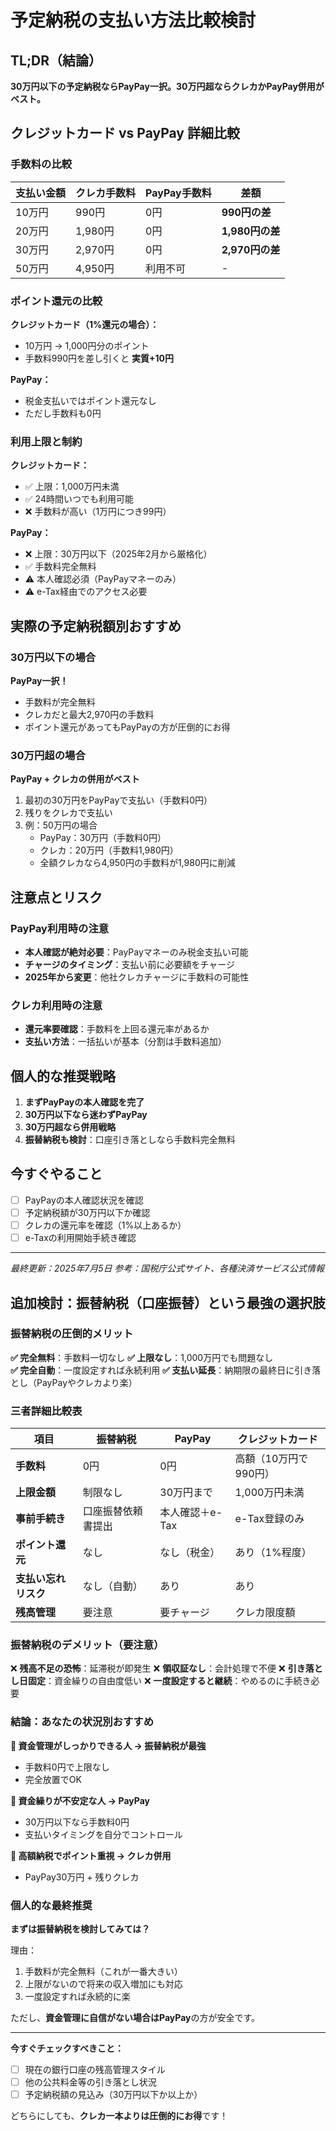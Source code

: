 # 予定納税の支払い方法比較検討

## TL;DR（結論）
**30万円以下の予定納税ならPayPay一択。30万円超ならクレカかPayPay併用がベスト。**

## クレジットカード vs PayPay 詳細比較

### 手数料の比較

| 支払い金額 | クレカ手数料 | PayPay手数料 | 差額 |
|------------|-------------|-------------|------|
| 10万円 | 990円 | 0円 | **990円の差** |
| 20万円 | 1,980円 | 0円 | **1,980円の差** |
| 30万円 | 2,970円 | 0円 | **2,970円の差** |
| 50万円 | 4,950円 | 利用不可 | - |

### ポイント還元の比較

**クレジットカード（1%還元の場合）：**
- 10万円 → 1,000円分のポイント
- 手数料990円を差し引くと **実質+10円**

**PayPay：**
- 税金支払いではポイント還元なし
- ただし手数料も0円

### 利用上限と制約

**クレジットカード：**
- ✅ 上限：1,000万円未満
- ✅ 24時間いつでも利用可能
- ❌ 手数料が高い（1万円につき99円）

**PayPay：**
- ❌ 上限：30万円以下（2025年2月から厳格化）
- ✅ 手数料完全無料
- ⚠️ 本人確認必須（PayPayマネーのみ）
- ⚠️ e-Tax経由でのアクセス必要

## 実際の予定納税額別おすすめ

### 30万円以下の場合
**PayPay一択！**
- 手数料が完全無料
- クレカだと最大2,970円の手数料
- ポイント還元があってもPayPayの方が圧倒的にお得

### 30万円超の場合
**PayPay + クレカの併用がベスト**
1. 最初の30万円をPayPayで支払い（手数料0円）
2. 残りをクレカで支払い
3. 例：50万円の場合
   - PayPay：30万円（手数料0円）
   - クレカ：20万円（手数料1,980円）
   - 全額クレカなら4,950円の手数料が1,980円に削減

## 注意点とリスク

### PayPay利用時の注意
- **本人確認が絶対必要**：PayPayマネーのみ税金支払い可能
- **チャージのタイミング**：支払い前に必要額をチャージ
- **2025年から変更**：他社クレカチャージに手数料の可能性

### クレカ利用時の注意
- **還元率要確認**：手数料を上回る還元率があるか
- **支払い方法**：一括払いが基本（分割は手数料追加）

## 個人的な推奨戦略

1. **まずPayPayの本人確認を完了**
2. **30万円以下なら迷わずPayPay**
3. **30万円超なら併用戦略**
4. **振替納税も検討**：口座引き落としなら手数料完全無料

## 今すぐやること
- [ ] PayPayの本人確認状況を確認
- [ ] 予定納税額が30万円以下か確認
- [ ] クレカの還元率を確認（1%以上あるか）
- [ ] e-Taxの利用開始手続き確認

---
*最終更新：2025年7月5日*
*参考：国税庁公式サイト、各種決済サービス公式情報*


## 追加検討：振替納税（口座振替）という最強の選択肢

### 振替納税の圧倒的メリット

**✅ 完全無料**：手数料一切なし
**✅ 上限なし**：1,000万円でも問題なし  
**✅ 完全自動**：一度設定すれば永続利用
**✅ 支払い延長**：納期限の最終日に引き落とし（PayPayやクレカより楽）

### 三者詳細比較表

| 項目 | 振替納税 | PayPay | クレジットカード |
|------|----------|---------|------------------|
| **手数料** | 0円 | 0円 | 高額（10万円で990円） |
| **上限金額** | 制限なし | 30万円まで | 1,000万円未満 |
| **事前手続き** | 口座振替依頼書提出 | 本人確認＋e-Tax | e-Tax登録のみ |
| **ポイント還元** | なし | なし（税金） | あり（1%程度） |
| **支払い忘れリスク** | なし（自動） | あり | あり |
| **残高管理** | 要注意 | 要チャージ | クレカ限度額 |

### 振替納税のデメリット（要注意）

❌ **残高不足の恐怖**：延滞税が即発生
❌ **領収証なし**：会計処理で不便
❌ **引き落とし日固定**：資金繰りの自由度低い
❌ **一度設定すると継続**：やめるのに手続き必要

### 結論：あなたの状況別おすすめ

**🎯 資金管理がしっかりできる人 → 振替納税が最強**
- 手数料0円で上限なし
- 完全放置でOK

**🎯 資金繰りが不安定な人 → PayPay**
- 30万円以下なら手数料0円
- 支払いタイミングを自分でコントロール

**🎯 高額納税でポイント重視 → クレカ併用**
- PayPay30万円 + 残りクレカ

### 個人的な最終推奨

**まずは振替納税を検討してみては？**

理由：
1. 手数料が完全無料（これが一番大きい）
2. 上限がないので将来の収入増加にも対応
3. 一度設定すれば永続的に楽

ただし、**資金管理に自信がない場合はPayPay**の方が安全です。

---

**今すぐチェックすべきこと：**
- [ ] 現在の銀行口座の残高管理スタイル
- [ ] 他の公共料金等の引き落とし状況
- [ ] 予定納税額の見込み（30万円以下か以上か）

どちらにしても、**クレカ一本よりは圧倒的にお得**です！
